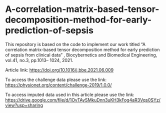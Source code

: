 # A-correlation-matrix-based-tensor-decomposition-method-for-early-prediction-of-sepsis

This repository is based on the code to implement our work  titled  “A correlation matrix-based tensor decomposition
method for early prediction of sepsis from clinical data” , Biocybernetics and Biomedical Engineering, vol.41, no.3, pp.1013– 1024, 2021.

Article link: https://doi.org/10.1016/j.bbe.2021.06.009


To access the challenge data please use the link: https://physionet.org/content/challenge-2019/1.0.0/

To access imputed data used in this article please use the link: https://drive.google.com/file/d/1OvTAySMkuDnn3uKH3kFog4aR3Vqs0SYz/view?usp=sharing
